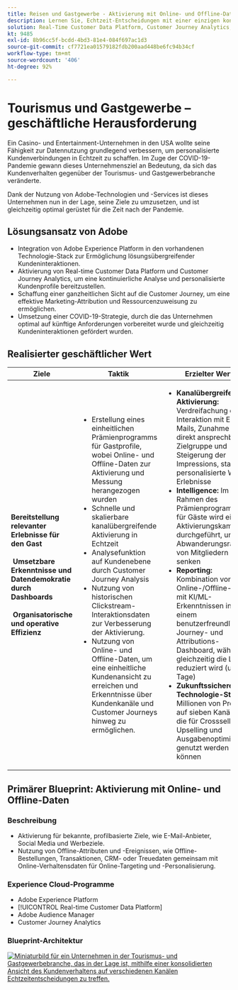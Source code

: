 ```yaml
---
title: Reisen und Gastgewerbe - Aktivierung mit Online- und Offline-Daten
description: Lernen Sie, Echtzeit-Entscheidungen mit einer einzigen konsolidierten Ansicht des Kundenverhaltens über verschiedene Kanäle hinweg zu treffen.
solution: Real-Time Customer Data Platform, Customer Journey Analytics, Analytics, Audience Manager, Experience Manager, Target
kt: 9485
exl-id: 8b96cc5f-bcdd-4bd3-81e4-084f697ac1d3
source-git-commit: cf7721ea01579182fdb200aad448be6fc94b34cf
workflow-type: tm+mt
source-wordcount: '406'
ht-degree: 92%

---
```


# Tourismus und Gastgewerbe – geschäftliche Herausforderung

Ein Casino- und Entertainment-Unternehmen in den USA wollte seine Fähigkeit zur Datennutzung grundlegend verbessern, um personalisierte Kundenverbindungen in Echtzeit zu schaffen. Im Zuge der COVID-19-Pandemie gewann dieses Unternehmensziel an Bedeutung, da sich das Kundenverhalten gegenüber der Tourismus- und Gastgewerbebranche veränderte.

Dank der Nutzung von Adobe-Technologien und -Services ist dieses Unternehmen nun in der Lage, seine Ziele zu umzusetzen, und ist gleichzeitig optimal gerüstet für die Zeit nach der Pandemie.

## Lösungsansatz von Adobe

* Integration von Adobe Experience Platform in den vorhandenen Technologie-Stack zur Ermöglichung lösungsübergreifender Kundeninteraktionen.
* Aktivierung von Real-time Customer Data Platform und Customer Journey Analytics, um eine kontinuierliche Analyse und personalisierte Kundenprofile bereitzustellen.
* Schaffung einer ganzheitlichen Sicht auf die Customer Journey, um eine effektive Marketing-Attribution und Ressourcenzuweisung zu ermöglichen.
* Umsetzung einer COVID-19-Strategie, durch die das Unternehmen optimal auf künftige Anforderungen vorbereitet wurde und gleichzeitig Kundeninteraktionen gefördert wurden.

## Realisierter geschäftlicher Wert

| Ziele | Taktik | Erzielter Wert |
|---|---|---|
| **Bereitstellung relevanter Erlebnisse für den Gast **<br></br>** Umsetzbare Erkenntnisse und Datendemokratie durch Dashboards **<br></br>** Organisatorische und operative Effizienz**</ul> | <ul><li>Erstellung eines einheitlichen Prämienprogramms für Gastprofile, wobei Online- und Offline-Daten zur Aktivierung und Messung herangezogen wurden</li><li>Schnelle und skalierbare kanalübergreifende Aktivierung in Echtzeit</li><li>Analysefunktion auf Kundenebene durch Customer Journey Analysis</li><li>Nutzung von historischen Clickstream-Interaktionsdaten zur Verbesserung der Aktivierung.</li><li>Nutzung von Online- und Offline-Daten, um eine einheitliche Kundenansicht zu erreichen und Erkenntnisse über Kundenkanäle und Customer Journeys hinweg zu ermöglichen.</li></ul> | <ul><li><strong> Kanalübergreifende Aktivierung: </strong>Verdreifachung der Interaktion mit E-Mails, Zunahme der direkt ansprechbaren Zielgruppe und Steigerung der Impressions, stark personalisierte Web-Erlebnisse </li><li><strong>Intelligence: </strong>Im Rahmen des Prämienprogramms für Gäste wird eine Aktivierungskampagne durchgeführt, um die Abwanderungsrate von Mitgliedern zu senken</li><li><strong>Reporting: </strong>Kombination von Online-/Offline-Daten mit KI/ML-Erkenntnissen in einem benutzerfreundlichen Journey- und Attributions-Dashboard, während gleichzeitig die Latenz reduziert wird (um Tage)</li><li><strong>Zukunftssicherer Technologie-Stack: </strong>Millionen von Profilen auf sieben Kanälen, die für Crossselling, Upselling und Ausgabenoptimierung genutzt werden können</li></ul> |

## Primärer Blueprint: Aktivierung mit Online- und Offline-Daten

### Beschreibung

<ul><li>Aktivierung für bekannte, profilbasierte Ziele, wie E-Mail-Anbieter, Social Media und Werbeziele.</li><li>Nutzung von Offline-Attributen und -Ereignissen, wie Offline-Bestellungen, Transaktionen, CRM- oder Treuedaten gemeinsam mit Online-Verhaltensdaten für Online-Targeting und -Personalisierung.</li></li></ul>

### Experience Cloud-Programme

<ul><li>Adobe Experience Platform</li><li>[!UICONTROL Real-time Customer Data Platform]</li><li>Adobe Audience Manager</li><li>Customer Journey Analytics</li></ul>

### Blueprint-Architektur

<a href="https://experienceleague.adobe.com/docs/blueprints-learn/architecture/audience-activation/platform-and-applications.html?lang=de"><img alt="Miniaturbild für ein Unternehmen in der Tourismus- und Gastgewerbebranche, das in der Lage ist, mithilfe einer konsolidierten Ansicht des Kundenverhaltens auf verschiedenen Kanälen Echtzeitentscheidungen zu treffen." src="https://experienceleague.adobe.com/docs/blueprints-learn/assets/known_activation.svg" class="modal-image" /></a>
